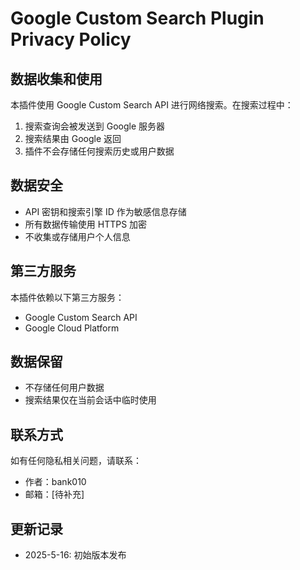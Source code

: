 # Google Custom Search Plugin Privacy Policy

## 数据收集和使用

本插件使用 Google Custom Search API 进行网络搜索。在搜索过程中：

1. 搜索查询会被发送到 Google 服务器
2. 搜索结果由 Google 返回
3. 插件不会存储任何搜索历史或用户数据

## 数据安全

- API 密钥和搜索引擎 ID 作为敏感信息存储
- 所有数据传输使用 HTTPS 加密
- 不收集或存储用户个人信息

## 第三方服务

本插件依赖以下第三方服务：
- Google Custom Search API
- Google Cloud Platform

## 数据保留

- 不存储任何用户数据
- 搜索结果仅在当前会话中临时使用

## 联系方式

如有任何隐私相关问题，请联系：
- 作者：bank010
- 邮箱：[待补充]

## 更新记录

- 2025-5-16: 初始版本发布